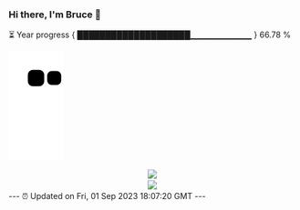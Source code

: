 ### Hi there, I'm Bruce 👋
⏳ Year progress { ████████████████████▁▁▁▁▁▁▁▁▁▁ } 66.78 %

![](https://raw.githubusercontent.com/Swiftie13st/Swiftie13st/main/assets/github-contribution-grid-snake.svg)


<div align="center"> <img src="https://metrics.lecoq.io/Swiftie13st?template=classic&config.timezone=Asia%2FShanghai"> </div>

<div align="center"> <img src="https://github-readme-streak-stats.herokuapp.com/?user=Swiftie13st" /> </div>
---
⏰ Updated on Fri, 01 Sep 2023 18:07:20 GMT
---

